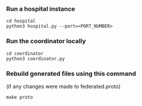 ### Run a hospital instance

```
cd hospital
python3 hospital.py --port=<PORT_NUMBER>
```

### Run the coordinator locally

```
cd coordinator
python3 coordinator.py
```

### Rebuild generated files using this command 
(if any changes were made to federated.proto)
```
make proto
```
